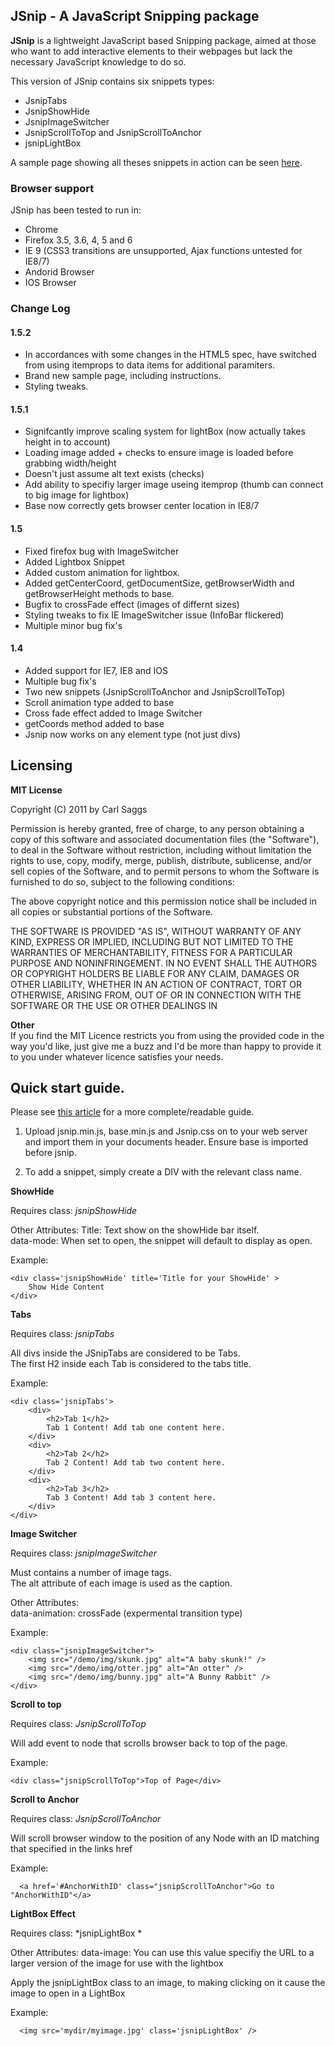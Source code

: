 JSnip - A JavaScript Snipping package
---------------------

**JSnip** is a lightweight JavaScript based Snipping package, aimed at those who want to add interactive 
elements to their webpages but lack the necessary JavaScript knowledge to do so.

This version of JSnip contains six snippets types:

* JsnipTabs
* JsnipShowHide
* JsnipImageSwitcher
* JsnipScrollToTop and JsnipScrollToAnchor
* jsnipLightBox 

A sample page showing all theses snippets in action can be seen [here](http://userbag.co.uk/demo/jsnip/sample.htm).

### Browser support

JSnip has been tested to run in:

* Chrome
* Firefox 3.5, 3.6, 4, 5 and 6
* IE 9 (CSS3 transitions are unsupported, Ajax functions untested for IE8/7)
* Andorid Browser
* IOS Browser

### Change Log

#### 1.5.2
* In accordances with some changes in the HTML5 spec, have switched from using itemprops to data items for additional paramiters.
* Brand new sample page, including instructions.
* Styling tweaks.

#### 1.5.1
* Signifcantly improve scaling system for lightBox (now actually takes height in to account)
* Loading image added + checks to ensure image is loaded before grabbing width/height
* Doesn't just assume alt text exists (checks)
* Add ability to specifiy larger image useing itemprop (thumb can connect to big image for lightbox)
* Base now correctly gets browser center location in IE8/7

#### 1.5
* Fixed firefox bug with ImageSwitcher
* Added Lightbox Snippet
* Added custom animation for lightbox.
* Added getCenterCoord, getDocumentSize, getBrowserWidth and getBrowserHeight methods to base.
* Bugfix to crossFade effect (images of differnt sizes)
* Styling tweaks to fix IE ImageSwitcher issue (InfoBar flickered)
* Multiple minor bug fix's

#### 1.4
* Added support for IE7, IE8 and IOS
* Multiple bug fix's
* Two new snippets (JsnipScrollToAnchor and JsnipScrollToTop)
* Scroll animation type added to base
* Cross fade effect added to Image Switcher
* getCoords method added to base
* Jsnip now works on any element type (not just divs)


Licensing
---------------------

**MIT License**

Copyright (C) 2011 by Carl Saggs


Permission is hereby granted, free of charge, to any person obtaining a copy
of this software and associated documentation files (the "Software"), to deal
in the Software without restriction, including without limitation the rights
to use, copy, modify, merge, publish, distribute, sublicense, and/or sell
copies of the Software, and to permit persons to whom the Software is
furnished to do so, subject to the following conditions:

The above copyright notice and this permission notice shall be included in
all copies or substantial portions of the Software.

THE SOFTWARE IS PROVIDED "AS IS", WITHOUT WARRANTY OF ANY KIND, EXPRESS OR
IMPLIED, INCLUDING BUT NOT LIMITED TO THE WARRANTIES OF MERCHANTABILITY,
FITNESS FOR A PARTICULAR PURPOSE AND NONINFRINGEMENT. IN NO EVENT SHALL THE
AUTHORS OR COPYRIGHT HOLDERS BE LIABLE FOR ANY CLAIM, DAMAGES OR OTHER
LIABILITY, WHETHER IN AN ACTION OF CONTRACT, TORT OR OTHERWISE, ARISING FROM,
OUT OF OR IN CONNECTION WITH THE SOFTWARE OR THE USE OR OTHER DEALINGS IN
 
**Other**    
If you find the MIT Licence restricts you from using the provided code in the way you'd like, 
just give me a buzz and I'd be more than happy to provide it to you under whatever licence satisfies 
your needs. 

Quick start guide.
---------------------
Please see [this article](http://userbag.co.uk/development/introducing-jsnip/) for a more complete/readable guide.

1. Upload jsnip.min.js, base.min.js and Jsnip.css on to your web server and import them in your documents header. 
   Ensure base is imported before jsnip.

2. To add a snippet, simply create a DIV with the relevant class name.


**ShowHide**

Requires class: *jsnipShowHide*

Other Attributes:
Title: Text show on the showHide bar itself.   
data-mode: When set to open, the snippet will default to display as open.

Example:

    <div class='jsnipShowHide' title='Title for your ShowHide' >
        Show Hide Content
    </div>


**Tabs**

Requires class: *jsnipTabs*

All divs inside the JSnipTabs are considered to be Tabs.   
The first H2 inside each Tab is considered to the tabs title.


Example:

    <div class='jsnipTabs'>
        <div>
            <h2>Tab 1</h2>
            Tab 1 Content! Add tab one content here.
        </div>
        <div>
            <h2>Tab 2</h2>
            Tab 2 Content! Add tab two content here.
        </div>
        <div>
            <h2>Tab 3</h2>
            Tab 3 Content! Add tab 3 content here.
        </div>
    </div>


**Image Switcher**

Requires class: *jsnipImageSwitcher*

Must contains a number of image tags.   
The alt attribute of each image is used as the caption.

Other Attributes:     
data-animation: crossFade (expermental transition type)

Example:

    <div class="jsnipImageSwitcher">
        <img src="/demo/img/skunk.jpg" alt="A baby skunk!" />
        <img src="/demo/img/otter.jpg" alt="An otter" />
        <img src="/demo/img/bunny.jpg" alt="A Bunny Rabbit" />
    </div>
	
**Scroll to top**

Requires class: *JsnipScrollToTop*

Will add event to node that scrolls browser back to top of the page.

Example:

    <div class="jsnipScrollToTop">Top of Page</div>
	
	
**Scroll to Anchor**	
	
Requires class: *JsnipScrollToAnchor*

Will scroll browser window to the position of any Node with an ID matching that specified
in the links href

Example:

      <a href='#AnchorWithID' class="jsnipScrollToAnchor">Go to "AnchorWithID"</a>
	  
	  
**LightBox Effect**	
	
Requires class: *jsnipLightBox *

Other Attributes:
data-image: You can use this value specifiy the URL to a larger version of the image for use with the lightbox

Apply the jsnipLightBox class to an image, to making clicking on it cause the image to open in a LightBox

Example:

      <img src='mydir/myimage.jpg' class='jsnipLightBox' />
	
	
	
	